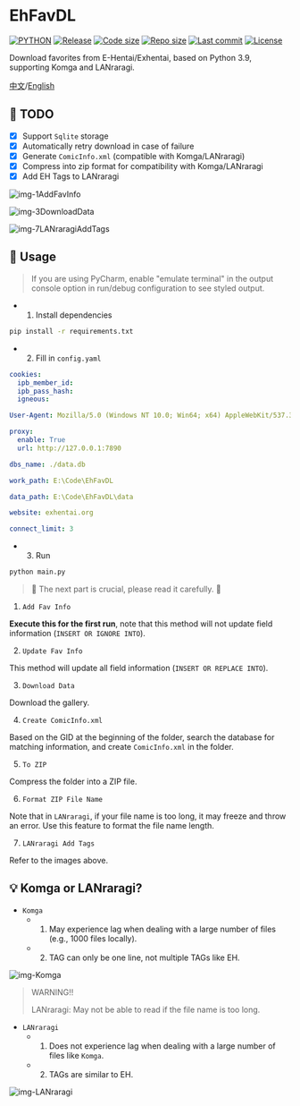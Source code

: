 # EhFavDL

[![PYTHON](https://img.shields.io/badge/Python-3.9-orange.svg)](https://www.python.org/)
[![Release](https://img.shields.io/github/v/release/eezd/EhFavDL)](https://github.com/eezd/EhFavDL/releases)
[![Code size](https://img.shields.io/github/languages/code-size/eezd/EhFavDL?color=blueviolet)](https://github.com/eezd/EhFavDL)
[![Repo size](https://img.shields.io/github/repo-size/eezd/EhFavDL?color=eb56fd)](https://github.com/eezd/EhFavDL)
[![Last commit](https://img.shields.io/github/last-commit/eezd/EhFavDL/main)](https://github.com/eezd/EhFavDL/commits/main)
[![License](https://img.shields.io/badge/license-MIT-yellowgreen.svg)](https://github.com/eezd/EhFavDL/blob/main/LICENSE)

Download favorites from E-Hentai/Exhentai, based on Python 3.9, supporting Komga and LANraragi.

[中文](README.md)/[English](README-EN.md)

## 📌 TODO

- [x] Support `Sqlite` storage
- [x] Automatically retry download in case of failure
- [x] Generate `ComicInfo.xml` (compatible with Komga/LANraragi)
- [x] Compress into zip format for compatibility with Komga/LANraragi
- [x] Add EH Tags to LANraragi

![img-1AddFavInfo](https://github.com/eezd/EhFavDL/blob/main/img-1AddFavInfo.png)

![img-3DownloadData](https://github.com/eezd/EhFavDL/blob/main/img-3DownloadData.png)

![img-7LANraragiAddTags](https://github.com/eezd/EhFavDL/blob/main/img-7LANraragiAddTags.png)

##  🔨 Usage

> If you are using PyCharm, enable "emulate terminal" in the output console option in run/debug configuration to see styled output.

- 1. Install dependencies

```bash
pip install -r requirements.txt
```

- 2. Fill in `config.yaml`

```yaml
cookies:
  ipb_member_id: 
  ipb_pass_hash: 
  igneous: 

User-Agent: Mozilla/5.0 (Windows NT 10.0; Win64; x64) AppleWebKit/537.36 (KHTML, like Gecko) Chrome/112.0.0.0 Safari/537.36

proxy:
  enable: True
  url: http://127.0.0.1:7890

dbs_name: ./data.db

work_path: E:\Code\EhFavDL

data_path: E:\Code\EhFavDL\data

website: exhentai.org

connect_limit: 3
```

- 3. Run

```bash
python main.py
```



>  🔧 The next part is crucial, please read it carefully. 🔧 

1. `Add Fav Info`

**Execute this for the first run**, note that this method will not update field information (`INSERT OR IGNORE INTO`).



2. `Update Fav Info`

This method will update all field information (`INSERT OR REPLACE INTO`).



3. `Download Data`

Download the gallery.



4. `Create ComicInfo.xml`

Based on the GID at the beginning of the folder, search the database for matching information, and create `ComicInfo.xml` in the folder.



5. `To ZIP`

Compress the folder into a ZIP file.



6. `Format ZIP File Name`

Note that in `LANraragi`, if your file name is too long, it may freeze and throw an error. Use this feature to format the file name length.



7. `LANraragi Add Tags`

Refer to the images above.



##  💡 Komga or LANraragi?

- `Komga`
  - 1. May experience lag when dealing with a large number of files (e.g., 1000 files locally).
  - 2. TAG can only be one line, not multiple TAGs like EH.

![img-Komga](https://github.com/eezd/EhFavDL/blob/main/img-Komga.png)

> WARNING!!
>
> LANraragi: May not be able to read if the file name is too long.

- `LANraragi`
  - 1. Does not experience lag when dealing with a large number of files like `Komga`.
  - 2. TAGs are similar to EH.

![img-LANraragi](https://github.com/eezd/EhFavDL/blob/main/img-LANraragi.png)